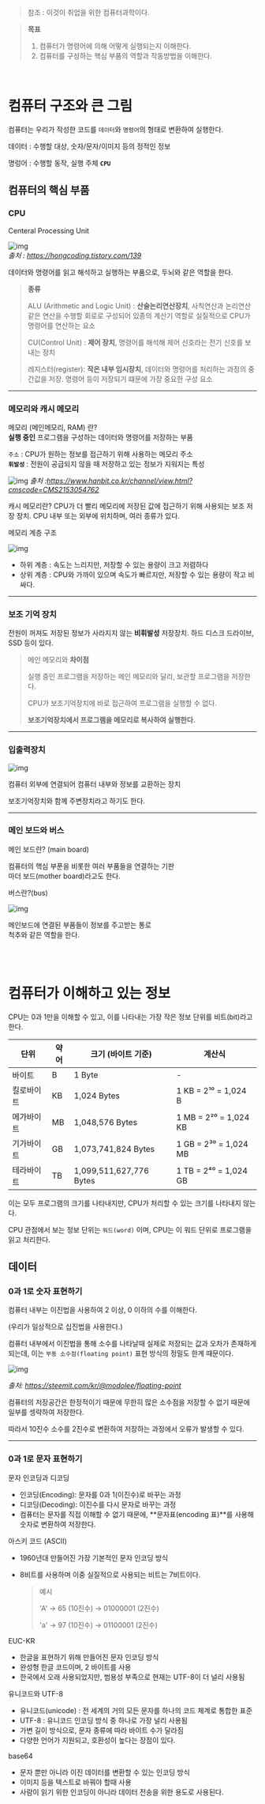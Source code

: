 > 참조 : 이것이 취업을 위한 컴퓨터과학이다.

> **목표**
>
> 1. 컴퓨터가 명령어에 의해 어떻게 실행되는지 이해한다.
> 2. 컴퓨터를 구성하는 핵심 부품의 역할과 작동방법을 이해한다.

<br>

# 컴퓨터 구조와 큰 그림

컴퓨터는 우리가 작성한 코드를 `데이터`와 `명령어`의 형태로 변환하여 실행한다.

데이터 : 수행할 대상, 숫자/문자/이미지 등의 정적인 정보

명렁어 : 수행할 동작, 실행 주체 **`CPU`**

## 컴퓨터의 핵심 부품

### CPU

Centeral Processing Unit

![img](https://blog.kakaocdn.net/dn/bpaeZ3/btrjYhCOTDe/M12OchWnFuYRCfDlvnCvqk/img.png)
<br>
_출처 : https://hongcoding.tistory.com/139_

데이터와 명령어를 읽고 해석하고 실행하는 부품으로, 두뇌와 같은 역할을 한다.

> **종류**
>
> ALU (Arithmetic and Logic Unit) : **산술논리연산장치**, 사칙연산과 논리연산같은 연산을 수행할 회로로 구성되어 있종의 계산기 역할로 실질적으로 CPU가 명령어를 연산하는 요소
>
> CU(Control Unit) : **제어 장치**, 명령어를 해석해 제어 신호라는 전기 신호를 보내는 장치
>
> 레지스터(register): **작은 내부 임시장치**, 데이터와 명령어를 처리하는 과정의 중간값을 저장. 명령어 등이 저장되기 떄문에 가장 중요한 구성 요소

<hr>

### 메모리와 캐시 메모리

메모리 (메인메모리, RAM) 란?  
**실행 중인** 프로그램을 구성하는 데이터와 명령어를 저장하는 부품

`주소` : CPU가 원하는 정보를 접근하기 위해 사용하는 메모리 주소  
**`휘발성`** : 전원이 공급되지 않을 때 저장하고 있는 정보가 지워지는 특성

![img](https://www.hanbit.co.kr/data/editor/20241111160734_ckeditor.png)
_출처 :https://www.hanbit.co.kr/channel/view.html?cmscode=CMS2153054762_

캐시 메모리란?
CPU가 더 빨리 메모리에 저장된 값에 접근하기 위해 사용되는 보조 저장 장치.
CPU 내부 또는 외부에 위치하며, 여러 종류가 있다.

메모리 계층 구조

![img](https://velog.velcdn.com/images/ajm0718/post/0036956a-d786-449e-94e9-959c9efa73a4/image.png)

- 하위 계층 : 속도는 느리지만, 저장할 수 있는 용량이 크고 저렴하다
- 상위 계층 : CPU와 가까이 있으며 속도가 빠르지만, 저장할 수 있는 용량이 작고 비싸다.

<hr>

### 보조 기억 장치

전원이 꺼져도 저장된 정보가 사라지지 않는 **비휘발성** 저장장치.
하드 디스크 드라이브, SSD 등이 있다.

> 메인 메모리와 **차이점**
>
> 실행 중인 프로그램을 저장하는 메인 메모리와 달리, 보관할 프로그램을 저장한다.
>
> CPU가 보조기억장치에 바로 접근하여 프로그램을 실행할 수 없다.
>
> **보조기억장치에서 프로그램을 메모리로 복사하여 실행한다.**

<hr>

### 입출력장치

![img](https://www.hanbit.co.kr/data/editor/20241111161153_ckeditor.png)

컴퓨터 외부에 연결되어 컴퓨터 내부와 정보를 교환하는 장치

보조기억장치와 함께 주변장치라고 하기도 한다.

<hr>

### 메인 보드와 버스

메인 보드란? (main board)

컴퓨터의 핵심 부푼을 비롯한 여러 부품들을 연결하는 기판  
마더 보드(mother board)라고도 한다.

버스란?(bus)

![img](https://www.hanbit.co.kr/data/editor/20241111161358_ckeditor.png)

메인보드에 연결된 부품들이 정보를 주고받는 통로  
척추와 같은 역할을 한다.

<br>
<br>

# 컴퓨터가 이해하고 있는 정보

CPU는 0과 1만을 이해할 수 있고, 이를 나타내는 가장 작은 정보 단위를 비트(bit)라고 한다.

| 단위       | 약어 | 크기 (바이트 기준)      | 계산식                |
| ---------- | ---- | ----------------------- | --------------------- |
| 바이트     | B    | 1 Byte                  | -                     |
| 킬로바이트 | KB   | 1,024 Bytes             | 1 KB = 2¹⁰ = 1,024 B  |
| 메가바이트 | MB   | 1,048,576 Bytes         | 1 MB = 2²⁰ = 1,024 KB |
| 기가바이트 | GB   | 1,073,741,824 Bytes     | 1 GB = 2³⁰ = 1,024 MB |
| 테라바이트 | TB   | 1,099,511,627,776 Bytes | 1 TB = 2⁴⁰ = 1,024 GB |

이는 모두 프로그램의 크기를 나타내지만, CPU가 처리할 수 있는 크기를 나타내지 않는다.

CPU 관점에서 보는 정보 단위는 `워드(word)` 이며, CPU는 이 워드 단위로 프로그램을 읽고 처리한다.

## 데이터

### 0과 1로 숫자 표현하기

컴퓨터 내부는 이진법을 사용하여 2 이상, 0 이하의 수를 이해한다.

(우리가 일상적으로 십진법을 사용한다.)

컴퓨터 내부에서 이진법을 통해 소수를 나타날때 실제로 저장되는 값과 오차가 존재하게 되는데, 이는 `부동 소수점(floating point)` 표현 방식의 정밀도 한계 때문이다.

![img](https://steemitimages.com/DQme3vRe1nGigGs1GfZkU5ffbufAs1gSNT4MKqR7F1PcxCi/IEEE754.png)

_출처: https://steemit.com/kr/@modolee/floating-point_

컴퓨터의 저장공간은 한정적이기 때문에 무한히 많은 소수점을 저장할 수 없기 때문에 일부를 셍략하여 저장한다.

따라서 10진수 소수를 2진수로 변환하여 저장하는 과정에서 오류가 발생할 수 있다.

<hr>

### 0과 1로 문자 표현하기

문자 인코딩과 디코딩

- 인코딩(Encoding): 문자를 0과 1(이진수)로 바꾸는 과정
- 디코딩(Decoding): 이진수를 다시 문자로 바꾸는 과정
- 컴퓨터는 문자를 직접 이해할 수 없기 때문에, **문자표(encoding 표)**를 사용해 숫자로 변환하여 저장한다.

아스키 코드 (ASCII)

- 1960년대 만들어진 가장 기본적인 문자 인코딩 방식
- 8비트를 사용하며 이중 실질적으로 사용되는 비트는 7비트이다.

  > 예시
  >
  > 'A' → 65 (10진수) → 01000001 (2진수)
  >
  > 'a' → 97 (10진수) → 01100001 (2진수)

EUC-KR

- 한글을 표현하기 위해 만들어진 문자 인코딩 방식
- 완성형 한글 코드이며, 2 바이트를 사용
- 한국에서 오래 사용되었지만, 범용성 부족으로 현재는 UTF-8이 더 널리 사용됨

유니코드와 UTF-8

- 유니코드(unicode) : 전 세계의 거의 모든 문자를 하나의 코드 체계로 통합한 표준
- UTF-8 : 유니코드 인코딩 방식 중 하나로 가장 널리 사용됨
- 가변 길이 방식으로, 문자 종류에 따라 바이트 수가 달라짐
- 다양한 언어가 지원되고, 호환성이 높다는 장점이 있다.

base64

- 문자 뿐만 아니라 이진 데이터를 변환할 수 있는 인코딩 방식
- 이미지 등을 텍스트로 바꿔야 할때 사용
- 사람이 읽기 위한 인코딩이 아니라 데이터 전송을 위한 용도로 사용된다.
